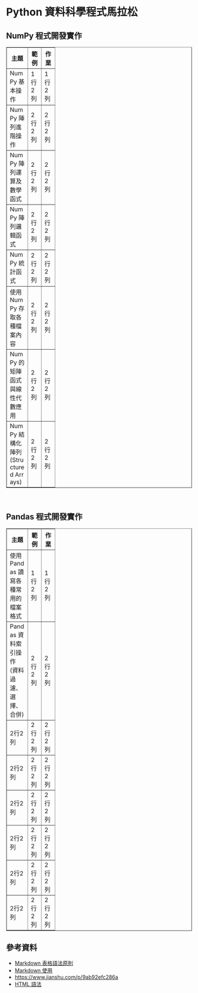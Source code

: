 # Python 資料科學程式馬拉松

## NumPy 程式開發實作
<table border="1" style="word-break:break-all; word-wrap:break-all;">
    <tr>
        <th width="40">主題</a>
        <th width="20">範例</a>
        <th width="20">作業</a>
    </tr>
    <tr>
        <td>NumPy 基本操作</td>
        <td>1行2列</td>
        <td>1行2列</td>
    </tr>
    <tr>
        <td>NumPy 陣列進階操作</td>
        <td>2行2列</td>
        <td>2行2列</td>
    </tr>
    <tr>
        <td>NumPy 陣列運算及數學函式</td>
        <td>2行2列</td>
        <td>2行2列</td>
    </tr>
    <tr>
        <td>NumPy 陣列邏輯函式</td>
        <td>2行2列</td>
        <td>2行2列</td>
    </tr>
    <tr>
        <td>NumPy 統計函式</td>
        <td>2行2列</td>
        <td>2行2列</td>
    </tr>
    <tr>
        <td>使用 NumPy 存取各種檔案內容</td>
        <td>2行2列</td>
        <td>2行2列</td>
    </tr>
    <tr>
        <td>NumPy 的矩陣函式與線性代數應用</td>
        <td>2行2列</td>
        <td>2行2列</td>
    </tr>
    <tr>
        <td>NumPy 結構化陣列 <br> (Structured Arrays)</td>
        <td>2行2列</td>
        <td>2行2列</td>
    </tr>
</table>
<br>
 
## Pandas 程式開發實作
<table border="1" style="word-break:break-all; word-wrap:break-all;">
    <tr>
        <th width="40">主題</a>
        <th width="20">範例</a>
        <th width="20">作業</a>
    </tr>
    <tr>
        <td>使用 Pandas 讀寫各種常用的檔案格式</td>
        <td>1行2列</td>
        <td>1行2列</td>
    </tr>
    <tr>
        <td>Pandas 資料索引操作 <br> (資料過濾、選擇、合併)</td>
        <td>2行2列</td>
        <td>2行2列</td>
    </tr>
    <tr>
        <td>2行2列</td>
        <td>2行2列</td>
        <td>2行2列</td>
    </tr>
    <tr>
        <td>2行2列</td>
        <td>2行2列</td>
        <td>2行2列</td>
    </tr>
    <tr>
        <td>2行2列</td>
        <td>2行2列</td>
        <td>2行2列</td>
    </tr>
    <tr>
        <td>2行2列</td>
        <td>2行2列</td>
        <td>2行2列</td>
    </tr>
    <tr>
        <td>2行2列</td>
        <td>2行2列</td>
        <td>2行2列</td>
    </tr>
    <tr>
        <td>2行2列</td>
        <td>2行2列</td>
        <td>2行2列</td>
    </tr>
</table>

## 參考資料
* [Markdown 表格語法原則](https://blog.fntsr.tw/articles/726/)
* [Markdown 使用](https://zj-sphinx-github-readthedocs.readthedocs.io/en/latest/markdown/Markdown%E4%BD%BF%E7%94%A8-4-%E8%A1%A8%E6%A0%BC/)
* https://www.jianshu.com/p/9ab92efc286a
* [HTML 語法](http://web.thu.edu.tw/hzed/www/tag.htm)
